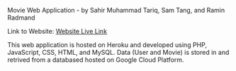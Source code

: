 Movie Web Application - by Sahir Muhammad Tariq, Sam Tang, and Ramin Radmand

Link to Website: [Website Live Link](https://comp-3512-w22-team-03.herokuapp.com/)

This web application is hosted on Heroku and developed using PHP, JavaScript, CSS, HTML, and MySQL. Data (User and Movie) is stored in and retrived from a databased hosted on Google Cloud Platform. 
